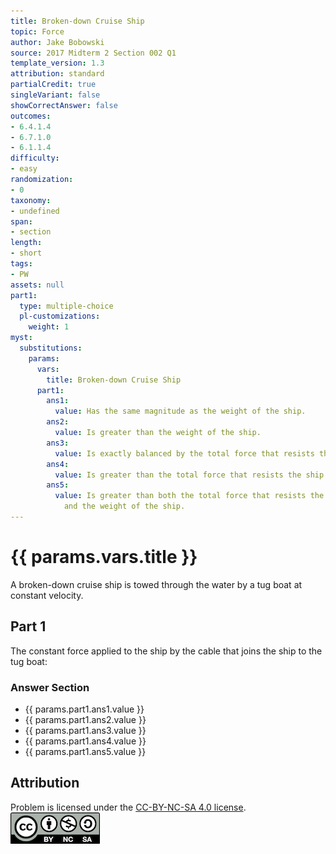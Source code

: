 ```yaml
---
title: Broken-down Cruise Ship
topic: Force
author: Jake Bobowski
source: 2017 Midterm 2 Section 002 Q1
template_version: 1.3
attribution: standard
partialCredit: true
singleVariant: false
showCorrectAnswer: false
outcomes:
- 6.4.1.4
- 6.7.1.0
- 6.1.1.4
difficulty:
- easy
randomization:
- 0
taxonomy:
- undefined
span:
- section
length:
- short
tags:
- PW
assets: null
part1:
  type: multiple-choice
  pl-customizations:
    weight: 1
myst:
  substitutions:
    params:
      vars:
        title: Broken-down Cruise Ship
      part1:
        ans1:
          value: Has the same magnitude as the weight of the ship.
        ans2:
          value: Is greater than the weight of the ship.
        ans3:
          value: Is exactly balanced by the total force that resists the ship's motion.
        ans4:
          value: Is greater than the total force that resists the ship's motion.
        ans5:
          value: Is greater than both the total force that resists the ship's motion
            and the weight of the ship.
---
```

# {{ params.vars.title }}
A broken-down cruise ship is towed through the water by a tug boat at constant velocity.

## Part 1

The constant force applied to the ship by the cable that joins the ship to the tug boat:

### Answer Section

- {{ params.part1.ans1.value }}
- {{ params.part1.ans2.value }}
- {{ params.part1.ans3.value }}
- {{ params.part1.ans4.value }}
- {{ params.part1.ans5.value }}

## Attribution

Problem is licensed under the [CC-BY-NC-SA 4.0 license](https://creativecommons.org/licenses/by-nc-sa/4.0/).<br> ![The Creative Commons 4.0 license requiring attribution-BY, non-commercial-NC, and share-alike-SA license.](https://raw.githubusercontent.com/firasm/bits/master/by-nc-sa.png)
